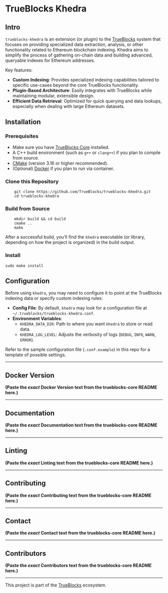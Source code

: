 # TrueBlocks Khedra

## Intro

`trueblocks-khedra` is an extension (or plugin) to the [TrueBlocks](https://github.com/TrueBlocks/trueblocks-core) system that focuses on providing specialized data extraction, analysis, or other functionality related to Ethereum blockchain indexing. Khedra aims to simplify the process of gathering on-chain data and building advanced, queryable indexes for Ethereum addresses.

Key features:

- **Custom Indexing**: Provides specialized indexing capabilities tailored to specific use-cases beyond the core TrueBlocks functionality.  
- **Plugin-Based Architecture**: Easily integrates with TrueBlocks while maintaining modular, extensible design.  
- **Efficient Data Retrieval**: Optimized for quick querying and data lookups, especially when dealing with large Ethereum datasets.

## Installation

### Prerequisites

- Make sure you have [TrueBlocks Core](https://github.com/TrueBlocks/trueblocks-core) installed.  
- A C++ build environment (such as `g++` or `clang++`) if you plan to compile from source.  
- [CMake](https://cmake.org/) (version 3.16 or higher recommended).  
- (Optional) [Docker](https://docs.docker.com/get-docker/) if you plan to run via container.

### Clone this Repository

  ```[bash]
      git clone https://github.com/TrueBlocks/trueblocks-khedra.git  
      cd trueblocks-khedra  
  ```

### Build from Source

  ```[bash]
      mkdir build && cd build  
      cmake ..  
      make  
  ```

   After a successful build, you’ll find the `khedra` executable (or library, depending on how the project is organized) in the build output.

### Install

```[bash]
sudo make install  
```

## Configuration

Before using `khedra`, you may need to configure it to point at the TrueBlocks indexing data or specify custom indexing rules:

- **Config File**: By default, `khedra` may look for a configuration file at `~/.trueblocks/trueblocks-khedra.conf`.  
- **Environment Variables**:  
  - `KHEDRA_DATA_DIR`: Path to where you want `khedra` to store or read data.  
  - `KHEDRA_LOG_LEVEL`: Adjusts the verbosity of logs (`DEBUG`, `INFO`, `WARN`, `ERROR`).

Refer to the sample configuration file (`.conf.example`) in this repo for a template of possible settings.

---

## Docker Version

<!--
  BEGIN SECTION: (Exact text from trueblocks-core README)
  Copy/Paste the "Docker Version" section here verbatim.
-->

**(Paste the *exact* Docker Version text from the trueblocks-core README here.)**

---

## Documentation

<!--
  BEGIN SECTION: (Exact text from trueblocks-core README)
  Copy/Paste the "Documentation" section here verbatim.
-->

**(Paste the *exact* Documentation text from the trueblocks-core README here.)**

---

## Linting

<!--
  BEGIN SECTION: (Exact text from trueblocks-core README)
  Copy/Paste the "Linting" section here verbatim.
-->

**(Paste the *exact* Linting text from the trueblocks-core README here.)**

---

## Contributing

<!--
  BEGIN SECTION: (Exact text from trueblocks-core README)
  Copy/Paste the "Contributing" section here verbatim.
-->

**(Paste the *exact* Contributing text from the trueblocks-core README here.)**

---

## Contact

<!--
  BEGIN SECTION: (Exact text from trueblocks-core README)
  Copy/Paste the "Contact" section here verbatim.
-->

**(Paste the *exact* Contact text from the trueblocks-core README here.)**

---

## Contributors

<!--
  BEGIN SECTION: (Exact text from trueblocks-core README)
  Copy/Paste the "Contributors" section here verbatim.
-->

**(Paste the *exact* Contributors text from the trueblocks-core README here.)**

---

This project is part of the [TrueBlocks](https://github.com/TrueBlocks) ecosystem.

